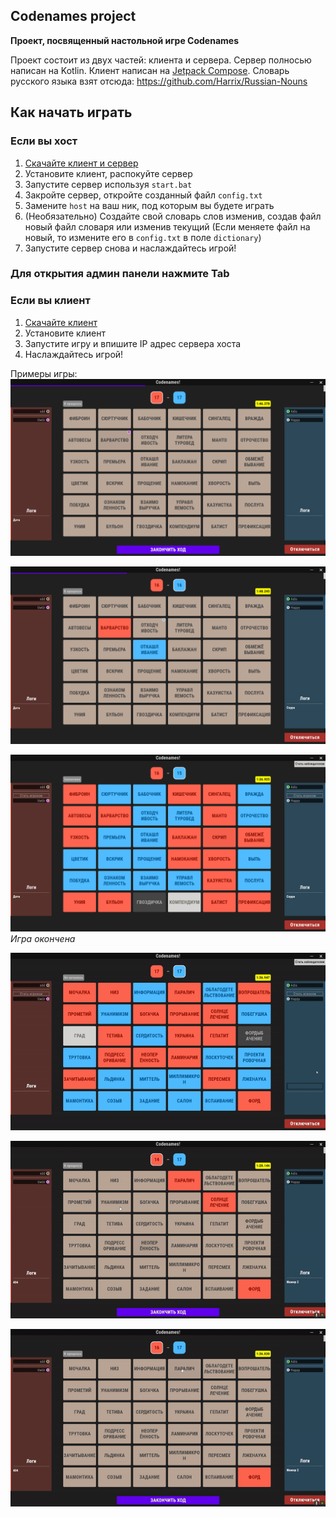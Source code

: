 ## Codenames project
**Проект, посвященный настольной игре Codenames**

Проект состоит из двух частей: клиента и сервера. Сервер полносью написан на Kotlin. Клиент написан на [Jetpack Compose](https://github.com/JetBrains/compose-multiplatform). Словарь русского языка взят отсюда: https://github.com/Harrix/Russian-Nouns

## Как начать играть
### Если вы хост
1. [Скачайте клиент и сервер](https://github.com/AdisAlagic/CodenamesProject/releases)
2. Установите клиент, распокуйте сервер
3. Запустите сервер используя `start.bat`
4. Закройте сервер, откройте созданный файл `config.txt`
5. Замените `host` на ваш ник, под которым вы будете играть
6. (Необязательно) Создайте свой словарь слов изменив, создав файл новый файл словаря или изменив текущий (Если меняете файл на новый, то измените его в `config.txt` в поле `dictionary`)
7. Запустите сервер снова и наслаждайтесь игрой!

### **Для открытия админ панели нажмите Tab**

### Если вы клиент
1. [Скачайте клиент](https://github.com/AdisAlagic/CodenamesProject/releases)
2. Установите клиент
3. Запустите игру и впишите IP адрес сервера хоста
4. Наслаждайтесь игрой!

Примеры игры:
![Во время игры](/Screens/1.png)

![Во время игры](/Screens/2.png)

![Конец игры](/Screens/3.png)
*Игра окончена*

![Пример](/Screens/1.gif)

![Пример](/Screens/2.gif)

![Пример](/Screens/3.gif)
